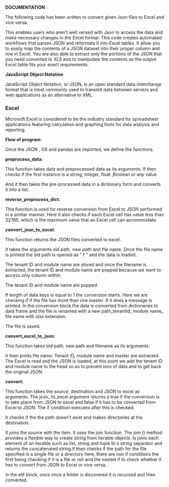 **DOCUMENTATION** :

The following code has been written to convert given Json files to Excel and vice versa.

This enables users who aren&#39;t well versed with Json to access the data and make necessary changes in the Excel format. This code creates automated workflows that parses JSON and reformats it into Excel tables. It allow you to easily map the contents of a JSON dataset into their proper column and row in Excel. You are also able to extract only the portions of the JSON that you need converted to XLS and to manipulate the contents so the output Excel table fits your exact requirements.

**JavaScript Object Notation**

JavaScript Object Notation, or JSON, is an open standard data interchange format that is most commonly used to transmit data between servers and web applications as an alternative to XML.

### Excel

Microsoft Excel is considered to be the industry standard for spreadsheet applications featuring calculation and graphing tools for data analysis and reporting.

**Flow of program:**

Once the JSON , OS and pandas are imported, we define the functions.

**preprocess\_data:**

This function takes data and preprocessed data as its arguments. If then checks if the first instance is a string, integer, float ,Boolean or any value

And it then takes the pre-processed data in a dictionary form and converts it into a list.

**reverse\_preprocess\_dict:**

This function is used for reverse conversion from Excel to JSON performed in a similar manner. Here it also checks if each Excel cell has value less than 32765, which is the maximum value that an Excel cell can accommodate.

**convert\_json\_to\_excel:**

This function returns the JSON files converted to excel.

It takes the arguments old path, new path and file name. Once the file name is printed the old path is opened as &quot; f &quot; and the data is loaded.

The tenant ID and module name are stored and once the filename is extracted, the tenant ID and module name are popped because we want to access only column within.

The tenant ID and module name are popped.

If length of data keys is equal to 1 the conversion starts. Here we are checking if if the file has more than one master. If it does a message is printed. In the conversion block the data is converted from dictionaries to data frame and the file is renamed with a new path\_tenantId\_ module name\_ file name with xlsx extension.

The file is saved.

**convert\_excel\_to\_json:**

This function takes old path, new path and filename as its arguments.

It then prints file name. Tenant ID, module name and master are extracted. The Excel is read and the JSON is loaded, at this point we add the tenant ID and module name to the head so as to prevent loss of data and to get back the original JSON.

**convert:**

This function takes the source, destination and JSON to excel as arguments. The json\_ to\_excel argument returns a true if the conversion is to take place from JSON to excel and false if it has to be converted from Excel to JSON. The if condition executes after this is checked.

It checks if the the path doesn&#39;t exist and makes directories at the destination.

It joins the source with the item. It uses the join function. The join () method provides a flexible way to create string from iterable objects. Is joins each element of an iterable such as list, string and tuple bi a string separator and returns the concatenated string.if then checks if the path for the file specified is a single file or a directory here, there are two if conditions the first being checking if it is a file or not and the nested if to check whether it has to convert from JSON to Excel or vice versa.

In the elif block, once once a folder is discovered it is recursed and then converted.